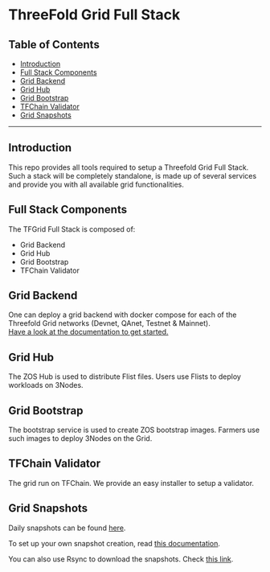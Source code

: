 <h1>ThreeFold Grid Full Stack</h1> 

<h2>Table of Contents</h2>

- [Introduction](#introduction)
- [Full Stack Components](#full-stack-components)
- [Grid Backend](#grid-backend)
- [Grid Hub](#grid-hub)
- [Grid Bootstrap](#grid-bootstrap)
- [TFChain Validator](#tfchain-validator)
- [Grid Snapshots](#grid-snapshots)

---

## Introduction

This repo provides all tools required to setup a Threefold Grid Full Stack. Such a stack will be completely standalone, is made up of several services and provide you with all available grid functionalities.  

## Full Stack Components

The TFGrid Full Stack is composed of:

- Grid Backend
- Grid Hub
- Grid Bootstrap
- TFChain Validator

## Grid Backend

One can deploy a grid backend with docker compose for each of the Threefold Grid networks (Devnet, QAnet, Testnet & Mainnet).  
[Have a look at the documentation to get started.](https://github.com/threefoldtech/grid_deployment/tree/development/docker-compose)

## Grid Hub

The ZOS Hub is used to distribute Flist files. Users use Flists to deploy workloads on 3Nodes.

## Grid Bootstrap

The bootstrap service is used to create ZOS bootstrap images. Farmers use such images to deploy 3Nodes on the Grid.

## TFChain Validator

The grid run on TFChain. We provide an easy installer to setup a validator.

## Grid Snapshots

Daily snapshots can be found [here](https://bknd.snapshot.grid.tf/).

To set up your own snapshot creation, read [this documentation](https://github.com/threefoldtech/grid_deployment/tree/development/grid-snapshots).

You can also use Rsync to download the snapshots. Check [this link](https://github.com/threefoldtech/grid_deployment/tree/development/grid-snapshots#public-rsync-provided-by-threefold).
